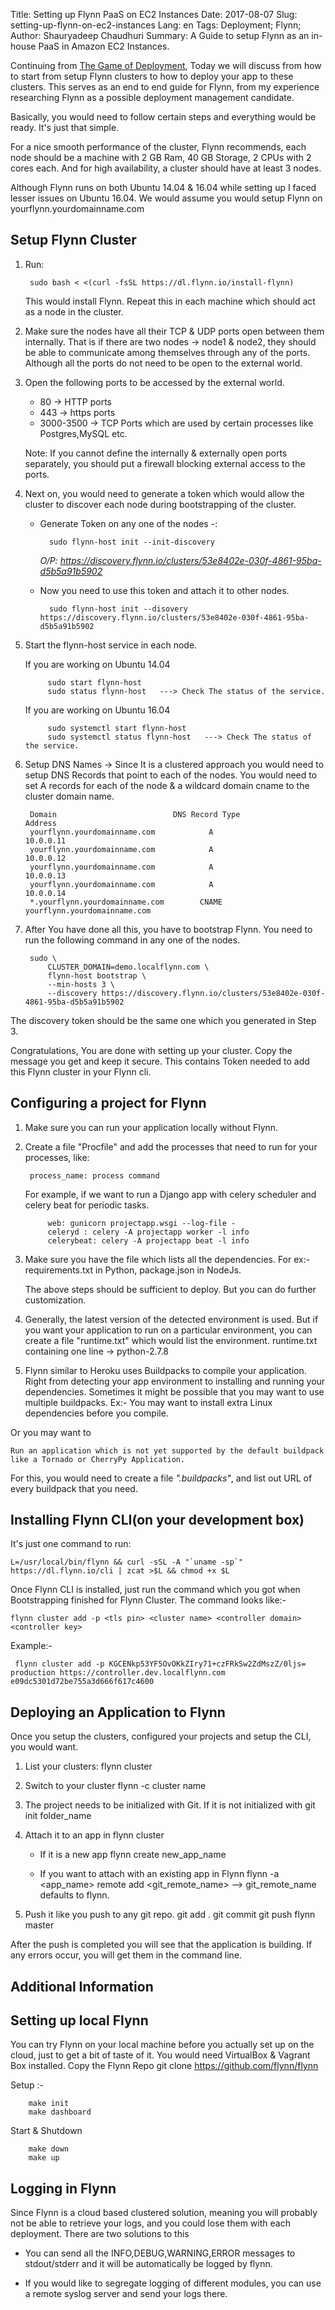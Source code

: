 Title: Setting up Flynn PaaS on EC2 Instances
Date: 2017-08-07
Slug: setting-up-flynn-on-ec2-instances
Lang: en
Tags: Deployment; Flynn; 
Author: Shauryadeep Chaudhuri
Summary: A Guide to setup Flynn as an in-house PaaS in Amazon EC2 Instances.

Continuing from [The Game of Deployment](https://blog.xoxzo.com/2017/07/26/the-game-of-deployment/), Today we will discuss from how to start from setup Flynn clusters to how to deploy your app to these clusters. This serves as an end to end guide for Flynn, from my experience researching Flynn as a possible deployment management candidate.

Basically, you would need to follow certain steps and everything would be ready. It's just that simple.

For a nice smooth performance of the cluster, Flynn recommends, each node should be a machine with 2 GB Ram, 40 GB Storage, 2 CPUs with 2 cores each.
And for high availability, a cluster should have at least 3 nodes.

Although Flynn runs on both Ubuntu 14.04 & 16.04 while setting up I faced lesser issues on Ubuntu 16.04.
We would assume you would setup Flynn on yourflynn.yourdomainname.com

Setup Flynn Cluster
------------------

1. Run:
		
		sudo bash < <(curl -fsSL https://dl.flynn.io/install-flynn)	

	This would install Flynn. Repeat this in each machine which should act as a node in the cluster.

2. Make sure the nodes have all their TCP & UDP ports open between them internally.
	That is if there are two nodes -> node1 & node2, they should be able to communicate among themselves through any of the ports.
	Although all the ports do not need to be open to the external world.

3. Open the following ports to be accessed by the external world.

	* 80 -> HTTP ports
	* 443 -> https ports
	* 3000-3500 -> TCP Ports which are used by certain processes like Postgres,MySQL  etc.

	Note: If you cannot define the internally & externally open ports separately, you should put a firewall blocking external access to the ports.

4. Next on, you would need to generate a token which would allow the cluster to discover each node during bootstrapping of the cluster.
	
	* Generate Token on any one of the nodes -: 
		
			sudo flynn-host init --init-discovery
		*O/P: https://discovery.flynn.io/clusters/53e8402e-030f-4861-95ba-d5b5a91b5902*
	
	* Now you need to use this token and attach it to other nodes.
		
			sudo flynn-host init --disovery https://discovery.flynn.io/clusters/53e8402e-030f-4861-95ba-d5b5a91b5902
	
5. Start the flynn-host service in each node.

	If you are working on Ubuntu 14.04

			sudo start flynn-host
			sudo status flynn-host   ---> Check The status of the service.

	If you are working on Ubuntu 16.04

			sudo systemctl start flynn-host
			sudo systemctl status flynn-host   ---> Check The status of the service.

6. Setup DNS Names -> Since It is a clustered approach you would need to setup DNS Records that point to each of the nodes.
You would need to set A records for each of the node & a wildcard domain cname to the cluster domain name.

		Domain 							DNS Record Type						Address
		yourflynn.yourdomainname.com 			A						10.0.0.11
		yourflynn.yourdomainname.com 			A						10.0.0.12
		yourflynn.yourdomainname.com 			A						10.0.0.13
		yourflynn.yourdomainname.com 			A						10.0.0.14
		*.yourflynn.yourdomainname.com 		  CNAME					yourflynn.yourdomainname.com
		
7. After You have done all this, you have to bootstrap Flynn. You need to run the following command in any one of the nodes.

        sudo \
            CLUSTER_DOMAIN=demo.localflynn.com \
            flynn-host bootstrap \
            --min-hosts 3 \
            --discovery https://discovery.flynn.io/clusters/53e8402e-030f-4861-95ba-d5b5a91b5902

	
The discovery token should be the same one which you generated in Step 3.


Congratulations, You are done with setting up your cluster. Copy the message you get and keep it secure. This contains Token needed to add this Flynn cluster in your Flynn cli.


Configuring a project for Flynn
--------------------------------

1. Make sure you can run your application locally without Flynn.
2. Create a file "Procfile" and add the processes that need to run for your processes, like:
	
		process_name: process command

	For example, if we want to run a Django app with celery scheduler and celery beat for periodic tasks.

			web: gunicorn projectapp.wsgi --log-file -
			celeryd : celery -A projectapp worker -l info
			celerybeat: celery -A projectapp beat -l info
	
	
3. Make sure you have the file which lists all the dependencies. For ex:- requirements.txt in Python, package.json in NodeJs.

	The above steps should be sufficient to deploy. But you can do further customization.

4.  Generally, the latest version of the detected environment is used. But if you want your application to run on a particular environment, you can create a file "runtime.txt" which would list the environment. runtime.txt containing one line -> python-2.7.8

5. Flynn similar to Heroku uses Buildpacks to compile your application. Right from detecting your app environment to installing and running your dependencies.
Sometimes it might be possible that you may want to use multiple buildpacks. 
Ex:-
	You may want to install extra Linux dependencies before you compile.

Or you may want to

	Run an application which is not yet supported by the default buildpack like a Tornado or CherryPy Application.

For this, you would need to create a file *".buildpacks"*, and list out URL of every buildpack that you need.


Installing Flynn CLI(on your development box)
---------------------
It's just one command to run:

	L=/usr/local/bin/flynn && curl -sSL -A "`uname -sp`" https://dl.flynn.io/cli | zcat >$L && chmod +x $L

Once Flynn CLI is installed, just run the command which you got when Bootstrapping finished for Flynn Cluster.
The command looks like:-

    flynn cluster add -p <tls pin> <cluster name> <controller domain> <controller key>

Example:-

     flynn cluster add -p KGCENkp53YF5OvOKkZIry71+czFRkSw2ZdMszZ/0ljs= production https://controller.dev.localflynn.com e09dc5301d72be755a3d666f617c4600


Deploying an Application to Flynn
----------------------------------
Once you setup the clusters, configured your projects and setup the CLI, you would want.

1. List your clusters:
	flynn cluster
	
2. Switch to your cluster
	flynn -c cluster name
	
3. The project needs to be initialized with Git. If it is not initialized with git init folder_name

4. Attach it to an app in flynn cluster

    * If it is a new app
        flynn create new_app_name

    * If you want to attach with an existing app in Flynn
        flynn -a <app_name> remote add <git_remote_name>  --> git_remote_name defaults to flynn.
	
5. Push it like you push to any git repo.
	git add .
	git commit
	git push flynn master
	
After the push is completed you will see that the application is building. If any errors occur, you will get them in the command line.


Additional Information
-----------------------

Setting up local Flynn
-----------------
You can try Flynn on your local machine before you actually set up on the cloud, just to get a bit of taste of it. 
You would need VirtualBox & Vagrant Box installed.
Copy the Flynn Repo
	git clone https://github.com/flynn/flynn

Setup :-

		make init
		make dashboard

Start & Shutdown

		make down
		make up

Logging in Flynn
----------------
Since Flynn is a cloud based clustered solution, meaning you will probably not be able to retrieve your logs, and you could lose them with each deployment.
There are two solutions to this

* You can send all the INFO,DEBUG,WARNING,ERROR messages to stdout/stderr and it will be automatically be logged by  flynn.

* If you would like to segregate logging of different modules, you can use a remote syslog server and send your logs there.

